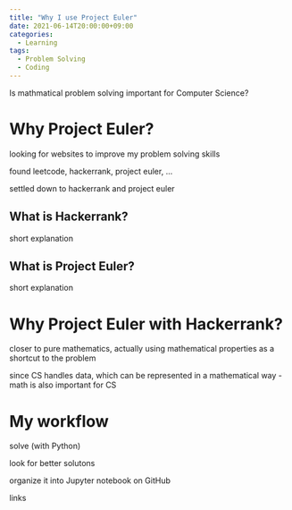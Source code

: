 ```yaml
---
title: "Why I use Project Euler"
date: 2021-06-14T20:00:00+09:00
categories:
  - Learning
tags:
  - Problem Solving
  - Coding
---
```


Is mathmatical problem solving important for Computer Science?

# Why Project Euler?

looking for websites to improve my problem solving skills

found leetcode, hackerrank, project euler, ...

settled down to hackerrank and project euler

## What is Hackerrank?

short explanation

## What is Project Euler?

short explanation

# Why Project Euler with Hackerrank?

closer to pure mathematics, actually using mathematical properties as a shortcut to the problem

since CS handles data, which can be represented in a mathematical way - math is also important for CS

# My workflow

solve (with Python)

look for better solutons

organize it into Jupyter notebook on GitHub

links